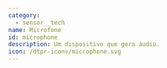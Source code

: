 ```yaml
---
category: 
  - sensor__tech
name: Microfone
id: microphone
description: Um dispositivo que gera áudio.
icon: /dtpr-icons/microphone.svg
---
```

